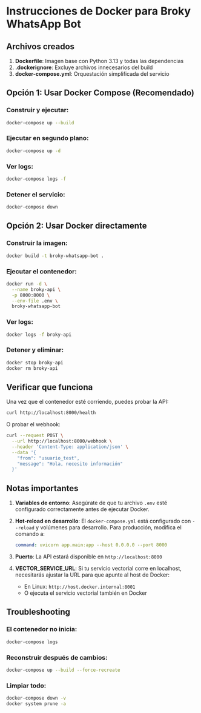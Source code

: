 # Instrucciones de Docker para Broky WhatsApp Bot

## Archivos creados

1. **Dockerfile**: Imagen base con Python 3.13 y todas las dependencias
2. **.dockerignore**: Excluye archivos innecesarios del build
3. **docker-compose.yml**: Orquestación simplificada del servicio

## Opción 1: Usar Docker Compose (Recomendado)

### Construir y ejecutar:
```bash
docker-compose up --build
```

### Ejecutar en segundo plano:
```bash
docker-compose up -d
```

### Ver logs:
```bash
docker-compose logs -f
```

### Detener el servicio:
```bash
docker-compose down
```

## Opción 2: Usar Docker directamente

### Construir la imagen:
```bash
docker build -t broky-whatsapp-bot .
```

### Ejecutar el contenedor:
```bash
docker run -d \
  --name broky-api \
  -p 8000:8000 \
  --env-file .env \
  broky-whatsapp-bot
```

### Ver logs:
```bash
docker logs -f broky-api
```

### Detener y eliminar:
```bash
docker stop broky-api
docker rm broky-api
```

## Verificar que funciona

Una vez que el contenedor esté corriendo, puedes probar la API:

```bash
curl http://localhost:8000/health
```

O probar el webhook:

```bash
curl --request POST \
  --url http://localhost:8000/webhook \
  --header 'Content-Type: application/json' \
  --data '{
    "from": "usuario_test",
    "message": "Hola, necesito información"
  }'
```

## Notas importantes

1. **Variables de entorno**: Asegúrate de que tu archivo `.env` esté configurado correctamente antes de ejecutar Docker.

2. **Hot-reload en desarrollo**: El `docker-compose.yml` está configurado con `--reload` y volúmenes para desarrollo. Para producción, modifica el comando a:
   ```yaml
   command: uvicorn app.main:app --host 0.0.0.0 --port 8000
   ```

3. **Puerto**: La API estará disponible en `http://localhost:8000`

4. **VECTOR_SERVICE_URL**: Si tu servicio vectorial corre en localhost, necesitarás ajustar la URL para que apunte al host de Docker:
   - En Linux: `http://host.docker.internal:8001`
   - O ejecuta el servicio vectorial también en Docker

## Troubleshooting

### El contenedor no inicia:
```bash
docker-compose logs
```

### Reconstruir después de cambios:
```bash
docker-compose up --build --force-recreate
```

### Limpiar todo:
```bash
docker-compose down -v
docker system prune -a
```
